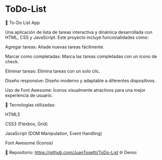 # ToDo-List
🚀 To-Do List App 

Una aplicación de lista de tareas interactiva y dinámica desarrollada con HTML, CSS y JavaScript. Este proyecto incluye funcionalidades como:

Agregar tareas: Añade nuevas tareas fácilmente.

Marcar como completadas: Marca las tareas completadas con un ícono de check.

Eliminar tareas: Elimina tareas con un solo clic.

Diseño responsive: Diseño moderno y adaptable a diferentes dispositivos.

Uso de Font Awesome: Íconos visualmente atractivos para una mejor experiencia de usuario.

🔧 Tecnologías utilizadas:

HTML5

CSS3 (Flexbox, Grid)

JavaScript (DOM Manipulation, Event Handling)

Font Awesome (Íconos)

📂 Repositorio: https://github.com/JuanTosetti/ToDo-List
🌐 Demo: 
